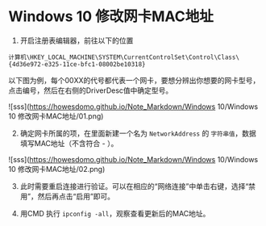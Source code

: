 # Windows 10 修改网卡MAC地址

1. 开启注册表编辑器，前往以下的位置

~~~注册表
计算机\HKEY_LOCAL_MACHINE\SYSTEM\CurrentControlSet\Control\Class\{4d36e972-e325-11ce-bfc1-08002be10318}
~~~

以下图为例，每个00XX的代号都代表一个网卡，要想分辨出你想要的网卡型号，点击编号，然后在右侧的DriverDesc值中确定型号。

![sss](https://howesdomo.github.io/Note_Markdown/Windows 10/Windows 10 修改网卡MAC地址/01.png)

2. 确定网卡所属的项，在里面新建一个名为 `NetworkAddress` 的 `字符串值`，数据填写MAC地址（不含符合 - ）。

![sss](https://howesdomo.github.io/Note_Markdown/Windows 10/Windows 10 修改网卡MAC地址/02.png)

3. 此时需要重启连接进行验证。可以在相应的“网络连接”中单击右键，选择“禁用”，然后再点击“启用”即可。

4. 用CMD 执行 `ipconfig -all`，观察查看更新后的MAC地址。